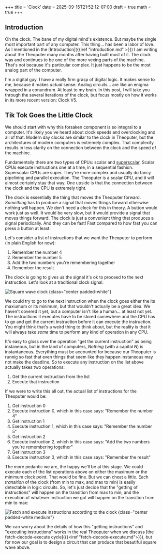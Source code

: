 +++
title = 'Clock'
date = 2025-09-15T21:52:12-07:00
draft = true
math = true
+++

## Introduction

Oh the clock. The bane of my digital mind's existence. But maybe the
single most important part of any computer. This thing... has been a
labor of love. As I mentioned in the [Introduction]({{iref
"introduction.md" >}}) I am writing about the Theoputer many months
after having built most of it. The clock was and continues to be one
of the more vexing parts of the machine. That's not because it's
particular complex. It just happens to be the most analog part of the
computer.

I'm a digital guy. I have a really firm grasp of digital logic. It
makes sense to me, because it makes *actual* sense. Analog
circuits... are like an enigma wrapped in a conundrum. At least to my
brain. In this post, I will take you through the several iterations of
the clock, but focus mostly on how it works in its more recent
version: Clock V5.

## Tik Tok Goes the Little Clock

We should start with why this forsaken component is so integral to a
computer. It's likely you've heard about clock speeds and overclocking
and all of that. Modern day clocks are similar to the clock in
Theoputer, but the architectures of modern computers is extremely
complex. That complexity results in less clarity on the connection
between the clock and the speed of the machine.

Fundamentally there are two types of CPUs: scalar and
[superscalar](https://en.wikipedia.org/wiki/Superscalar_processor). Scalar
CPUs execute instructions one at a time, in a sequential
fashion. Superscalar CPUs are super. They're more complex and usually
do fancy pipelining and parallel execution. The Theoputer is a scalar
CPU, and it will almost certainly stay that way. One upside is that
the connection between the clock and the CPU is extremely tight.

The clock is essentially the thing that moves the Theoputer
forward. *Something* has to produce a signal that moves things forward
otherwise nothing will happen. We don't need a clock for this in
theory. A button would work just as well. It would be very slow, but
it would provide a signal that moves things forward. The clock is just
a convenient thing that produces a signal periodically. And they can
be fast! Fast compared to how fast you can press a button at least.

Let's consider a list of instructions that we want the Theoputer to
perform (in plain English for now):

1. Remember the number 4
1. Remember the number 5
1. Add the two numbers you're remembering together
1. Remember the result

The clock is going to gives us the signal it's ok to proceed to the
next instruction. Let's look at a traditional clock signal:

![Square wave clock](img/clock/2x/square-clock@2x.png)
{class="center padded-white"}

We could try to go to the next instruction when the clock goes either
the its maxiumum or its minimum, but that wouldn't actually be a great
idea. We haven't covered it yet, but a computer isn't like a
human... at least not yet. The instructions it executes have to be
stored somewhere and the CPU has to go and get the current instruction
before it can execute the instruction. You might think that's a weird
thing to think about, but the reality is that it will always take
*some* time to perform any kind of operation in any CPU.

It's easy to gloss over the operation "get the current instruction" as
being instaneous, but in the land of computers, *Nothing* (with a
capital *N*) is instantaneous. Everything must be accounted for
because our Theoputer is runnig so fast that even things that seem
like they happen instaneous may not make the deadline. So to execute
any instruction on the list above actually takes two operations:

1. Get the current instruction from the list
1. Execute that instruction

If we were to write this all out, the actual list of instructions for
the Theoputer would be:

1. Get instruction $0$
1. Execute instruction $0$, which in this case says: "Remember the number 4"
1. Get instruction $1$
1. Execute instruction $1$, which in this case says: "Remember the number 5"
1. Get instruction $2$
1. Execute instruction $2$, which in this case says: "Add the two numbers you're remembering together"
1. Get instruction $3$
1. Execute instruction $3$, which in this case says: "Remember the result"

The more pedantic we are, the happy we'll be at this stage. We could
execute each of the list operations above on either the maximum or the
minimum clock point. That would be fine. But we can cheat a
little. Each *transition* of the clock (from min to max, and max to
min) is easily detectable in logic circuits. So, let's just decide
that the "getting of instructions" will happen on the transition from
max to min, and the execution of whatever instruction we got will
happen on the transition from min to max:

![Fetch and execute instructions according to the clock](img/clock/4x/fetch-execute@4x.png)
{class="center padded-white medium"}

We can worry about the details of how this "getting instructions" and
"executing instructions" works in the real Theoputer when we discuss
[the fetch-decode-execute cycle]({{<iref
"fetch-decode-execute.md">}}), but for now our goal is to design a
circuit that can produce that beautiful square wave above.
